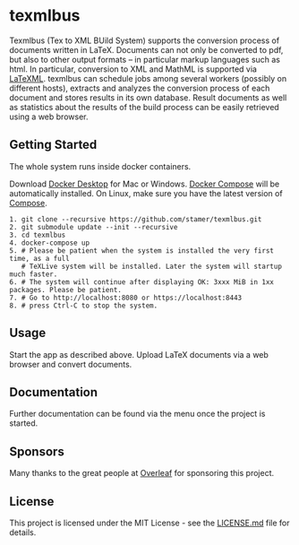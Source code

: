 # texmlbus

Texmlbus (Tex to XML BUild System) supports the conversion process of documents written in LaTeX. Documents can not only be converted to pdf, but also to other output formats – in particular markup languages such as html. In particular, conversion to XML and MathML is supported via [LaTeXML](https://dlmf.nist.gov/LaTeXML/). texmlbus can schedule jobs among several workers (possibly on different hosts), extracts and analyzes the conversion process of each document and stores results in its own database. Result documents as well as statistics about the results of the build process can be easily retrieved using a web browser.

## Getting Started

The whole system runs inside docker containers.

Download [Docker Desktop](https://www.docker.com/products/docker-desktop) for Mac or Windows. [Docker Compose](https://docs.docker.com/compose) will be automatically installed. On Linux, make sure you have the latest version of [Compose](https://docs.docker.com/compose/install/).

```
1. git clone --recursive https://github.com/stamer/texmlbus.git
2. git submodule update --init --recursive
3. cd texmlbus
4. docker-compose up
5. # Please be patient when the system is installed the very first time, as a full 
   # TeXLive system will be installed. Later the system will startup much faster.
6. # The system will continue after displaying OK: 3xxx MiB in 1xx packages. Please be patient.
7. # Go to http://localhost:8080 or https://localhost:8443
8. # press Ctrl-C to stop the system.
```

## Usage

Start the app as described above. Upload LaTeX documents via a web browser and convert documents.

## Documentation

Further documentation can be found via the menu once the project is started. 

## Sponsors

Many thanks to the great people at [Overleaf](https://www.overleaf.com) for sponsoring this project.

## License

This project is licensed under the MIT License - see the [LICENSE.md](LICENSE.md) file for details.




